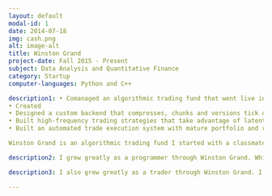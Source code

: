 ```yaml
---
layout: default
modal-id: 1
date: 2014-07-18
img: cash.png
alt: image-alt
title: Winston Grand
project-date: Fall 2015 - Present
subject: Data Analysis and Quantitative Finance
category: Startup
computer-languages: Python and C++

description1: • Comanaged an algorithmic trading fund that went live in April 2016 
• Created 
• Designed a custom backend that compresses, chunks and versions tick data to meet the needs of our high-frequency trading platform
• Built high-frequency trading strategies that take advantage of latent arbitrage opportunities between and within cryptocurrency exchanges
• Built an automated trade execution system with mature portfolio and risk management as well as complex entry/exit technique

Winston Grand is an algorithmic trading fund I started with a classmate. The fund went live in April 2016 with $300K in seed capital and a primary focus on emerging cryptocurrencies, bolstering an impressive 220% return over the 5 months since. 

description2: I grew greatly as a programmer through Winston Grand. While working on this project,I  created book building software that takes in real-time market tick data for cryptocurrencies on various exchanges and efficiently constructs the book for a set depth, achieving low latency and optimal performance by implementing Red-Black Trees and Deques as data structures. Beyond testing my ability to understand and apply algorithms and data structures, I also grew adept at implementing databases. In the processing of building a full trading system, I designed a custom backend that compresses, chunks and versions tick data to meet the needs of our high-frequency trading platform. 

description3: I also grew greatly as a trader through Winston Grand. I assisted in building high-frequency trading strategies that take advantage of latent arbitrage opportunities between and within cryptocurrency exchanges. To handle exeuction, I assisted designing a system with mature portfolio and risk management as well as complex entry/exit technique.

---
```

